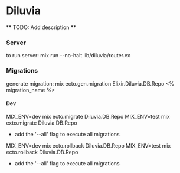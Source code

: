 Diluvia
=======

** TODO: Add description **

### Server
to run server: mix run --no-halt lib/diluvia/router.ex

### Migrations
generate migration: mix ecto.gen.migration Elixir.Diluvia.DB.Repo <% migration_name %>

#### Dev
MIX_ENV=dev mix ecto.migrate Diluvia.DB.Repo
MIX_ENV=test mix exto.migrate Diluvia.DB.Repo
  * add the '--all' flag to execute all migrations

MIX_ENV=dev mix ecto.rollback Diluvia.DB.Repo
MIX_ENV=test mix ecto.rollback Diluvia.DB.Repo
  * add the '--all' flag to execute all migrations

